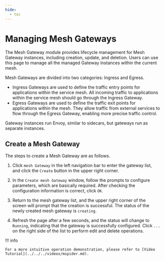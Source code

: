 ```yaml
---
hide:
  - toc
---
```


# Managing Mesh Gateways

The Mesh Gateway module provides lifecycle management for Mesh Gateway instances, including creation, update, and deletion. Users can use this page to manage all the managed Gateway instances within the current mesh.

Mesh Gateways are divided into two categories: Ingress and Egress.

* Ingress Gateways are used to define the traffic entry points for applications within the service mesh. All incoming traffic to applications within the service mesh should go through the Ingress Gateway.
* Egress Gateways are used to define the traffic exit points for applications within the mesh. They allow traffic from external services to flow through the Egress Gateway, enabling more precise traffic control.

Gateway instances run Envoy, similar to sidecars, but gateways run as separate instances.

## Create a Mesh Gateway

The steps to create a Mesh Gateway are as follows.

1. Click `mesh Gateway` in the left navigation bar to enter the gateway list, and click the `Create` button in the upper right corner.

    

2. In the `Create mesh Gateway` window, follow the prompts to configure parameters, which are basically required. After checking the configuration information is correct, click `OK`.

    

3. Return to the mesh gateway list, and the upper right corner of the screen will prompt that the creation is successful. The status of the newly created mesh gateway is `creating`.

    

4. Refresh the page after a few seconds, and the status will change to `Running`, indicating that the gateway is successfully configured. Click `...` on the right side of the list to perform edit and delete operations.

    

!!! info

    For a more intuitive operation demonstration, please refer to [Video Tutorial](../../../videos/mspider.md).
